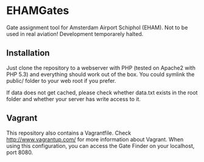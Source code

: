 EHAMGates
=========

Gate assignment tool for Amsterdam Airport Schiphol (EHAM). Not to be used in real aviation!
Development temporarely halted.

## Installation
Just clone the repository to a webserver with PHP (tested on Apache2 with PHP 5.3) and everything should work out of the box. You could symlink the public/ folder to your web root if you prefer.

If data does not get cached, please check whether data.txt exists in the root folder and whether your server has write access to it.

## Vagrant
This repository also contains a Vagrantfile. Check http://www.vagrantup.com/ for more information about Vagrant. When using this configuration, you can access the Gate Finder on your localhost, port 8080.
